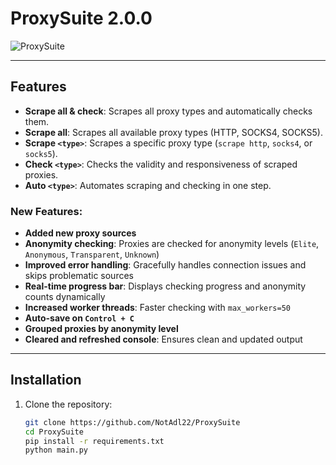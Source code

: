 # ProxySuite 2.0.0

![ProxySuite](https://i.postimg.cc/5Nw94D94/Capture.png)


------

## Features

- **Scrape all & check**: Scrapes all proxy types and automatically checks them.
- **Scrape all**: Scrapes all available proxy types (HTTP, SOCKS4, SOCKS5).
- **Scrape `<type>`**: Scrapes a specific proxy type (`scrape http`, `socks4`, or `socks5`).
- **Check `<type>`**: Checks the validity and responsiveness of scraped proxies.
- **Auto `<type>`**: Automates scraping and checking in one step.

### New Features:
- **Added new proxy sources**
- **Anonymity checking**: Proxies are checked for anonymity levels (`Elite`, `Anonymous`, `Transparent`, `Unknown`)
- **Improved error handling**: Gracefully handles connection issues and skips problematic sources
- **Real-time progress bar**: Displays checking progress and anonymity counts dynamically
- **Increased worker threads**: Faster checking with `max_workers=50`
- **Auto-save on `Control + C`**
- **Grouped proxies by anonymity level**
- **Cleared and refreshed console**: Ensures clean and updated output

---

## Installation

1. Clone the repository:
   ```bash
   git clone https://github.com/NotAdl22/ProxySuite
   cd ProxySuite
   pip install -r requirements.txt
   python main.py

